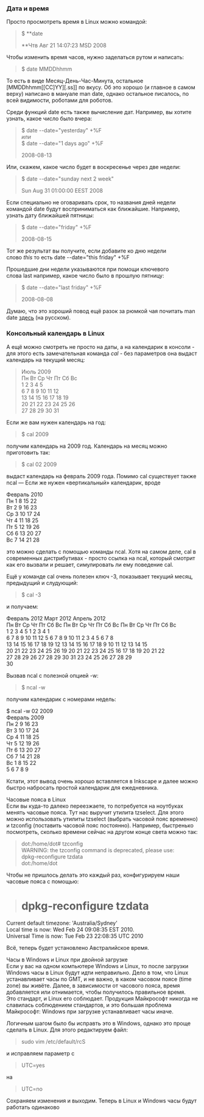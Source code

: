 ### Дата и время  

Просто просмотреть время в Linux можно командой:  

> $ **date  
>   
> **Чтв Авг 21 14:07:23 MSD 2008  

  
Чтобы изменить время часов, нужно заделаться рутом и написать:

> $ date MMDDhhmm

То есть в виде Месяц-День-Час-Минута, остальное [MMDDhhmm[[CC]YY][.ss]] по вкусу. Об это хорошо (и главное в самом верху) написано в мануале man date, однако остальное писалось, по всей видимости, роботами для роботов.  
  
Среди функций date есть также вычисление дат. Например, вы хотите узнать, какое число было вчера:

> $ date --date="yesterday" +%F  
> _или_  
> $ date --date="1 days ago" +%F  
>   
> 2008-08-13

Или, скажем, какое число будет в воскресенье через две недели:  

> $ date --date="sunday next 2 week"  
>   
> Sun Aug 31 01:00:00 EEST 2008

Если специально не оговаривать срок, то названия дней недели командой date будут восприниматься как ближайшие. Например, узнать дату ближайшей пятницы:

> $ date --date="friday" +%F  
>   
> 2008-08-15

Тот же результат вы получите, если добавите ко дню недели слово _this_ то есть date --date="this friday" +%F  
  
Прошедшие дни недели указываются при помощи ключевого слова last например, какое число было в прошлую пятницу:  

> $ date --date="last friday" +%F  
>   
> 2008-08-08

  
Думаю, что это хороший повод ещё разок за рюмкой чая почитать man date [здесь](http://linfoline.homedns.org/shellutils/shellutils_10.html#SEC57) (на русском).  
  
  
### Консольный календарь в Linux  

А ещё можно смотреть не просто на даты, а на календарик в консоли - для этого есть замечательная команда _cal_ - без параметров она выдаст календарь на текущий месяц:  

> Июль 2009  
> Пн Вт Ср Чт Пт Сб Вс  
> 1 2 3 4 5  
> 6 7 8 9 10 11 12  
> 13 14 15 16 17 18 19  
> 20 21 22 23 24 25 26  
> 27 28 29 30 31

  
Если же вам нужен календарь на год:  

> $ cal 2009

получим календарь на 2009 год. Календарь на месяц можно приготовить так:

> $ cal 02 2009

выдаст календарь на февраль 2009 года. Помимо cal существует также ncal — Если же нужен «вертикальный» календарик, вроде  
  
Февраль 2010  
Пн 1 8 15 22  
Вт 2 9 16 23  
Ср 3 10 17 24  
Чт 4 11 18 25  
Пт 5 12 19 26  
Сб 6 13 20 27  
Вс 7 14 21 28  
  
это можно сделать с помощью команды ncal. Хотя на самом деле, cal в современных дистрибутивах - просто ссылка на ncal, который смотрит как его вызвали и решает, симулировать ли ему поведение cal.  
  
Ещё у команде cal очень полезен ключ -3, показывает текущий месяц, предыдущий и слудующий:  

> $ cal -3  

и получаем:  
  
Февраль 2012 Март 2012 Апрель 2012  
Пн Вт Ср Чт Пт Сб Вс Пн Вт Ср Чт Пт Сб Вс Пн Вт Ср Чт Пт Сб Вс  
1 2 3 4 5 1 2 3 4 1  
6 7 8 9 10 11 12 5 6 7 8 9 10 11 2 3 4 5 6 7 8  
13 14 15 16 17 18 19 12 13 14 15 16 17 18 9 10 11 12 13 14 15  
20 21 22 23 24 25 26 19 20 21 22 23 24 25 16 17 18 19 20 21 22  
27 28 29 26 27 28 29 30 31 23 24 25 26 27 28 29  
30  
  
Вызвав ncal с полезной опцией -w:  

> $ ncal -w  

получим календарик с номерами недель:  
  
$ ncal -w 02 2009  
Февраль 2009  
Пн 2 9 16 23  
Вт 3 10 17 24  
Ср 4 11 18 25  
Чт 5 12 19 26  
Пт 6 13 20 27  
Сб 7 14 21 28  
Вс 1 8 15 22  
5 6 7 8 9  
  
Кстати, этот вывод очень хорошо вставляется в Inkscape и далее можно быстро набросать простой календарик для ежедневника.  
  
  
Часовые пояса в Linux  
Если вы куда-то далеко переезжаете, то потребуется на ноутбуках менять часовые пояса. Тут нас выручит утилита tzselect. Для этого можно использовать утилиты tzselect (выбрать часовой пояс временно) и tzconfig (поставить часовой пояс постоянно). Например, быстренько посмотреть, сколько времени сейчас на другом конце света можно так:  

> dot:/home/dot# tzconfig  
> WARNING: the tzconfig command is deprecated, please use:  
> dpkg-reconfigure tzdata  
> dot:/home/dot

Чтобы не пришлось делать это каждый раз, конфигурируем наши часовые пояса с помощью:  

> # dpkg-reconfigure tzdata

  
Current default timezone: 'Australia/Sydney'  
Local time is now: Wed Feb 24 09:08:35 EST 2010.  
Universal Time is now: Tue Feb 23 22:08:35 UTC 2010  
  
Всё, теперь будет установлено Австралийское время.  
  
  
Часы в Windows и Linux при двойной загрузке  
Если у вас на одном компьютере Windows и Linux, то после загрузки Windows часы в Linux будут идти неправильно. Дело в том, что Linux устанавливает часы по GMT, и не важно, в каком часовом поясе (time zone) вы живёте. Далее, в зависимости от часового пояса, время добавляется или отнимается, чтобы получилось правильное время. Это стандарт, и Linux его соблюдает. Продукция Майкрософт никогда не славилась соблюдением стандартов, и это большая проблема Майкрософт: Windows при загрузке устанавливает часы иначе.  
  
Логичным шагом было бы исправть это в Windows, однако это проще сделать в Linux. Для этого редактируем файл:  

> sudo vim /etc/default/rcS

и исправляем параметр с  

> UTC=yes  

на  

> UTC=no

Сохраняем изменения и выходим. Теперь в Linux и Windows часы будут работать одинаково